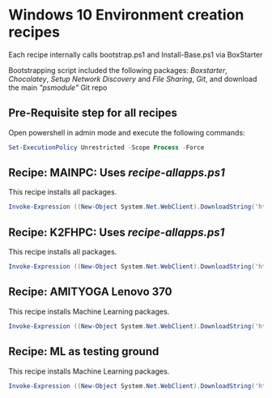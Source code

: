 # Windows 10 Environment creation recipes
Each recipe internally calls bootstrap.ps1 and Install-Base.ps1 via BoxStarter

Bootstrapping script included the following packages: _Boxstarter_, _Chocolatey_, _Setup Network Discovery_ and _File Sharing_, _Git_, and download the main _"psmodule"_ Git repo

## Pre-Requisite step for all recipes
Open powershell in admin mode and execute the following commands:
   ```powershell
   Set-ExecutionPolicy Unrestricted -Scope Process -Force
   ```

## Recipe: MAINPC: Uses _recipe-allapps.ps1_
This recipe installs all packages.
   ```powershell
   Invoke-Expression ((New-Object System.Net.WebClient).DownloadString('https://raw.githubusercontent.com/aamitabhinfra/psmodules/master/scripts/windows10-infra/recipes/recipe-allapps.ps1'))
   ```
## Recipe: K2FHPC: Uses _recipe-allapps.ps1_
This recipe installs all packages.
   ```powershell
   Invoke-Expression ((New-Object System.Net.WebClient).DownloadString('https://raw.githubusercontent.com/aamitabhinfra/psmodules/master/scripts/windows10-infra/recipes/recipe-allapps.ps1'))
   ```
## Recipe: AMITYOGA Lenovo 370
This recipe installs Machine Learning packages.
   ```powershell
   Invoke-Expression ((New-Object System.Net.WebClient).DownloadString('https://raw.githubusercontent.com/aamitabhinfra/psmodules/master/scripts/windows10-infra/recipes/recipe-amityoga.ps1'))
   ```

## Recipe: ML as testing ground
This recipe installs Machine Learning packages.
   ```powershell
   Invoke-Expression ((New-Object System.Net.WebClient).DownloadString('https://raw.githubusercontent.com/aamitabhinfra/psmodules/master/scripts/windows10-infra/recipes/recipe-ml.ps1'))
   ```